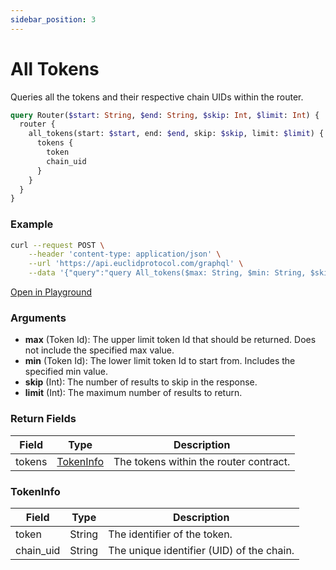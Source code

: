 ```yaml
---
sidebar_position: 3
---
```

# All Tokens
Queries all the tokens and their respective chain UIDs within the router.

```graphql
query Router($start: String, $end: String, $skip: Int, $limit: Int) {
  router {
    all_tokens(start: $start, end: $end, skip: $skip, limit: $limit) {
      tokens {
        token
        chain_uid
      }
    }
  }
}
```
### Example

```bash
curl --request POST \
    --header 'content-type: application/json' \
    --url 'https://api.euclidprotocol.com/graphql' \
    --data '{"query":"query All_tokens($max: String, $min: String, $skip: Int, $limit: Int) {\n  router {\n    all_tokens(max: $max, min: $min, skip: $skip, limit: $limit) {\n      tokens {\n        token\n        chain_uid\n      }\n    }\n  }\n}","variables":{"limit":null,"max":"usdc","min":"nibi","skip":1}}'
```

[Open in Playground](https://api.euclidprotocol.com/?explorerURLState=N4IgJg9gxgrgtgUwHYBcQC4QEcYIE4CeABAIIA2ZA%2BihANbIDOAFACRwCGAHukQMop4AlkgDmAGiJthPfkNESWDWoIAOPAJKoFZQXEEoNqAJRFgAHSREieCDBT5TFq1fYVqdRkw7dJ3iXqQeKSQJJVUgsJUJHT0DSRj9E3NLZysaeiQGRxTUtI8kJ1yrKAALdmFKGEEwQtSAX1qiBpTmupAxEAA3diF2ACMyBAYMEGSrMxAElAmeJBgKMUKJ7xmiCZgGMCgJxZTl4VWJpEE%2BwR2lkEjVgEYLNrqgA)


### Arguments

- **max** (Token Id): The upper limit token Id that should be returned. Does not include the specified max value.
- **min** (Token Id): The lower limit token Id to start from. Includes the specified min value.
- **skip** (Int): The number of results to skip in the response.
- **limit** (Int): The maximum number of results to return.

### Return Fields

| Field                  | Type   | Description                                             |
|------------------------|--------|---------------------------------------------------------|
| tokens                 | [TokenInfo](#tokeninfo) | The tokens within the router contract.                  |

### TokenInfo

| Field                  | Type   | Description                                             |
|------------------------|--------|---------------------------------------------------------|
| token                  | String | The identifier of the token.                            |
| chain_uid              | String | The unique identifier (UID) of the chain.               |